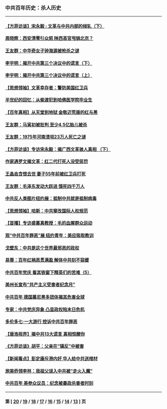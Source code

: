 ### 中共百年历史：杀人历史
---
#### [【方菲访谈】宋永毅 : 文革与中共内部的倾轧（下）](../../pages/nf1176106/n13486836.md?01180430) 
#### [周晓辉：西安清零引众怒 陕西高官甩锅北京？](../../pages/nf1176106/n13484627.md?01180430) 
#### [王友群：中华奇女子钟海源被枪杀之谜](../../pages/nf1176106/n13430555.md?01180430) 
#### [李宇明：揭开中共第三个决议中的谎言（下）](../../pages/nf1176106/n13389389.md?01180430) 
#### [李宇明：揭开中共第三个决议中的谎言（上）](../../pages/nf1176106/n13388697.md?01180430) 
#### [【思想领袖】文革幸存者：警防美国红卫兵](../../pages/nf1176106/n13339289.md?01180430) 
#### [半世纪的回忆：从偷渡犯到哈佛医学院毕业生](../../pages/nf1176106/n13345328.md?01180430) 
#### [【百年真相】从天堂到地狱 金敬迈荒唐的红与黑](../../pages/nf1176106/n13336995.md?01180430) 
#### [王友群：马寅初被批判 至少4.5亿胎儿被杀](../../pages/nf1176106/n13260313.md?01180430) 
#### [王友群：1975年河南溃坝23万人死亡之谜](../../pages/nf1176106/n13231576.md?01180430) 
#### [【方菲访谈】专访宋永毅：揭广西文革骇人真相 （下）](../../pages/nf1176106/n13209074.md?01180430) 
#### [作家遇罗文揭文革：红二代打死人没受惩罚](../../pages/nf1176106/n13205254.md?01180430) 
#### [王晶垚含恨去世 妻子55年前被红卫兵打死](../../pages/nf1176106/n13203590.md?01180430) 
#### [王友群：毛泽东发动大跃进 饿死四千万人](../../pages/nf1176106/n13177158.md?01180430) 
#### [中共反人类图片纽约展：抵制中共就是抵制病毒](../../pages/nf1176106/n13115371.md?01180430) 
#### [【思想领袖】哈斯：中共窜改国际人权规范](../../pages/nf1176106/n13053647.md?01180430) 
#### [【首播】专访盛慕真教授：毛的血腥群众运动](../../pages/nf1176106/n13091782.md?01180430) 
#### [观“中共百年罪恶”展 纽约青年：美应吸取教训](../../pages/nf1176106/n13085246.md?01180430) 
#### [戈壁东：中共是这个世界最邪恶的政权](../../pages/nf1176106/n13085641.md?01180430) 
#### [易蓉：百年红祸恶贯满盈 解体中共刻不容缓](../../pages/nf1176106/n13084455.md?01180430) 
#### [中共百年党庆 看其铁窗下精英们的苦难（5）](../../pages/nf1176106/n13076766.md?01180430) 
#### [美州长宣布“共产主义受害者纪念月”](../../pages/nf1176106/n13074024.md?01180430) 
#### [中共百年 德国慕尼黑多团体揭其危害全球](../../pages/nf1176106/n13068873.md?01180430) 
#### [专家：中共党庆异象 凸显政权陷末日危机](../../pages/nf1176106/n13067084.md?01180430) 
#### [多伦多七·一大游行 控诉中共百年罪恶](../../pages/nf1176106/n13062043.md?01180430) 
#### [【唐浩视界】揭中共13大谎言 真相惊醒你](../../pages/nf1176106/n13065208.md?01180430) 
#### [《方菲访谈》胡平：父亲在“镇反”中被害](../../pages/nf1176106/n13064114.md?01180430) 
#### [【新闻看点】彭定康斥港内奸 华人给中共送棺材](../../pages/nf1176106/n13064230.md?01180430) 
#### [旅美侨领李林：我祖父误入中共被“走火入魔”](../../pages/nf1176106/n13062777.md?01180430) 
#### [中共百年 美参众议员：纪念被暴政杀害者时刻](../../pages/nf1176106/n13063735.md?01180430) 

---
#### 第 [ [20](./20.md?01180430) / [19](./19.md?01180430) / [18](./18.md?01180430) / [17](./17.md?01180430) / [16](./16.md?01180430) / [15](./15.md?01180430) / [14](./14.md?01180430) / [13](./13.md?01180430) ] 页

